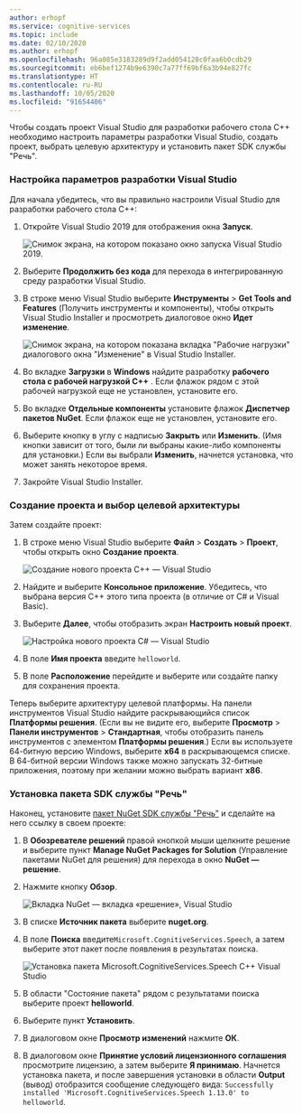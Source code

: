 ```yaml
---
author: erhopf
ms.service: cognitive-services
ms.topic: include
ms.date: 02/10/2020
ms.author: erhopf
ms.openlocfilehash: 96a085e3183289d9f2add054128c0faa6b0cdb29
ms.sourcegitcommit: eb6bef1274b9e6390c7a77ff69bf6a3b94e827fc
ms.translationtype: HT
ms.contentlocale: ru-RU
ms.lasthandoff: 10/05/2020
ms.locfileid: "91654406"
---
```

Чтобы создать проект Visual Studio для разработки рабочего стола C++ необходимо настроить параметры разработки Visual Studio, создать проект, выбрать целевую архитектуру и установить пакет SDK службы "Речь".

### <a name="set-up-visual-studio-development-options"></a>Настройка параметров разработки Visual Studio

Для начала убедитесь, что вы правильно настроили Visual Studio для разработки рабочего стола C++:

1. Откройте Visual Studio 2019 для отображения окна **Запуск**.

   ![Снимок экрана, на котором показано окно запуска Visual Studio 2019.](../articles/cognitive-services/Speech-Service/media/sdk/vs-start-window.png)

1. Выберите **Продолжить без кода** для перехода в интегрированную среду разработки Visual Studio.

1. В строке меню Visual Studio выберите **Инструменты** > **Get Tools and Features** (Получить инструменты и компоненты), чтобы открыть Visual Studio Installer и просмотреть диалоговое окно **Идет изменение**.

   ![Снимок экрана, на котором показана вкладка "Рабочие нагрузки" диалогового окна "Изменение" в Visual Studio Installer.](../articles/cognitive-services/Speech-Service/media/sdk/vs-enable-cpp-workload.png)

1. Во вкладке **Загрузки**  в **Windows** найдите разработку **рабочего стола с рабочей нагрузкой C++** . Если флажок рядом с этой рабочей нагрузкой еще не установлен, установите его.

1. Во вкладке **Отдельные компоненты** установите флажок **Диспетчер пакетов NuGet**. Если флажок еще не установлен, установите его.

1. Выберите кнопку в углу с надписью **Закрыть** или **Изменить**. (Имя кнопки зависит от того, были ли выбраны какие-либо компоненты для установки.) Если вы выбрали **Изменить**, начнется установка, что может занять некоторое время.

1. Закройте Visual Studio Installer.

### <a name="create-the-project-and-select-the-target-architecture"></a>Создание проекта и выбор целевой архитектуры

Затем создайте проект:

1. В строке меню Visual Studio выберите **Файл** > **Создать** > **Проект**, чтобы открыть окно **Создание проекта**.

   ![Создание нового проекта C++ — Visual Studio](../articles/cognitive-services/Speech-Service/media/sdk/qs-cpp-windows-01-new-console-app.png)

1. Найдите и выберите **Консольное приложение**. Убедитесь, что выбрана версия C++ этого типа проекта (в отличие от C# и Visual Basic).

1. Выберите **Далее**, чтобы отобразить экран **Настроить новый проект**.

   ![Настройка нового проекта C# — Visual Studio](../articles/cognitive-services/Speech-Service/media/sdk/vs-enable-cpp-configure-your-new-project.png)

1. В поле **Имя проекта** введите `helloworld`.

1. В поле **Расположение** перейдите и выберите или создайте папку для сохранения проекта.

Теперь выберите архитектуру целевой платформы. На панели инструментов Visual Studio найдите раскрывающийся список **Платформы решения**. (Если вы не видите его, выберите **Просмотр** > **Панели инструментов** > **Стандартная**, чтобы отобразить панель инструментов с элементом **Платформы решения**.) Если вы используете 64-битную версию Windows, выберите **x64** в раскрывающемся списке. В 64-битной версии Windows также можно запускать 32-битные приложения, поэтому при желании можно выбрать вариант **x86**.

### <a name="install-the-speech-sdk"></a>Установка пакета SDK службы "Речь"

Наконец, установите [пакет NuGet SDK службы "Речь"](https://aka.ms/csspeech/nuget) и сделайте на него ссылку в своем проекте:

1. В **Обозревателе решений** правой кнопкой мыши щелкните решение и выберите пункт **Manage NuGet Packages for Solution** (Управление пакетами NuGet для решения) для перехода в окно **NuGet — решение**.

1. Нажмите кнопку **Обзор**.

   ![Вкладка NuGet — вкладка «решение», Visual Studio](../articles/cognitive-services/Speech-Service/media/sdk/qs-cpp-windows-03-manage-nuget-packages.png)

1. В списке **Источник пакета** выберите **nuget.org**.

1. В поле **Поиска** введите`Microsoft.CognitiveServices.Speech`, а затем выберите этот пакет после появления в результатах поиска.

   ![Установка пакета Microsoft.CognitiveServices.Speech C++ Visual Studio](../articles/cognitive-services/Speech-Service/media/sdk/qs-cpp-windows-04-nuget-install-1.0.0.png)

1. В области "Состояние пакета" рядом с результатами поиска выберите проект **helloworld**.

1. Выберите пункт **Установить**.

1. В диалоговом окне **Просмотр изменений** нажмите **ОК**.

1. В диалоговом окне **Принятие условий лицензионного соглашения** просмотрите лицензию, а затем выберите **Я принимаю**. Начнется установка пакета, и после завершения установки в области **Output** (вывод) отобразится сообщение следующего вида: `Successfully installed 'Microsoft.CognitiveServices.Speech 1.13.0' to helloworld`.
